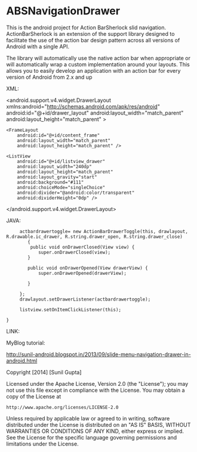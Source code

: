 ABSNavigationDrawer
===================
This is the android project for Action BarSherlock slid navigation.
ActionBarSherlock is an extension of the support library designed to facilitate the use of the action bar design pattern across all versions of Android with a single API.

The library will automatically use the native action bar when appropriate or will automatically wrap a custom implementation around your layouts. This allows you to easily develop an application with an action bar for every version of Android from 2.x and up


XML:

<android.support.v4.widget.DrawerLayout xmlns:android="http://schemas.android.com/apk/res/android"
    android:id="@+id/drawer_layout"
    android:layout_width="match_parent"
    android:layout_height="match_parent" >
 
    <FrameLayout
        android:id="@+id/content_frame"
        android:layout_width="match_parent"
        android:layout_height="match_parent" />
 
    <ListView
        android:id="@+id/listview_drawer"
        android:layout_width="240dp"
        android:layout_height="match_parent"
        android:layout_gravity="start"
        android:background="#111"
        android:choiceMode="singleChoice"
        android:divider="@android:color/transparent"
        android:dividerHeight="0dp" />
 
</android.support.v4.widget.DrawerLayout>


JAVA:
 
         actbardrawertoggle= new ActionBarDrawerToggle(this, drawlayout, R.drawable.ic_drawer, R.string.drawer_open, R.string.drawer_close)
            {
        	 public void onDrawerClosed(View view) {
 				super.onDrawerClosed(view);
 			}

 			public void onDrawerOpened(View drawerView) {
 				super.onDrawerOpened(drawerView);
 			
 			}
        	 
         };
         drawlayout.setDrawerListener(actbardrawertoggle);
         
         listview.setOnItemClickListener(this);
      
	}

LINK:

MyBlog tutorial:

http://sunil-android.blogspot.in/2013/09/slide-menu-navigation-drawer-in-android.html


Copyright [2014] [Sunil Gupta]

Licensed under the Apache License, Version 2.0 (the "License");
you may not use this file except in compliance with the License.
You may obtain a copy of the License at

    http://www.apache.org/licenses/LICENSE-2.0

Unless required by applicable law or agreed to in writing, software
distributed under the License is distributed on an "AS IS" BASIS,
WITHOUT WARRANTIES OR CONDITIONS OF ANY KIND, either express or implied.
See the License for the specific language governing permissions and
limitations under the License.
